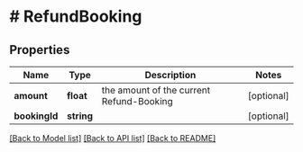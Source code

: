 # # RefundBooking

## Properties

Name | Type | Description | Notes
------------ | ------------- | ------------- | -------------
**amount** | **float** | the amount of the current Refund-Booking | [optional]
**bookingId** | **string** |  | [optional]

[[Back to Model list]](../../README.md#models) [[Back to API list]](../../README.md#endpoints) [[Back to README]](../../README.md)
